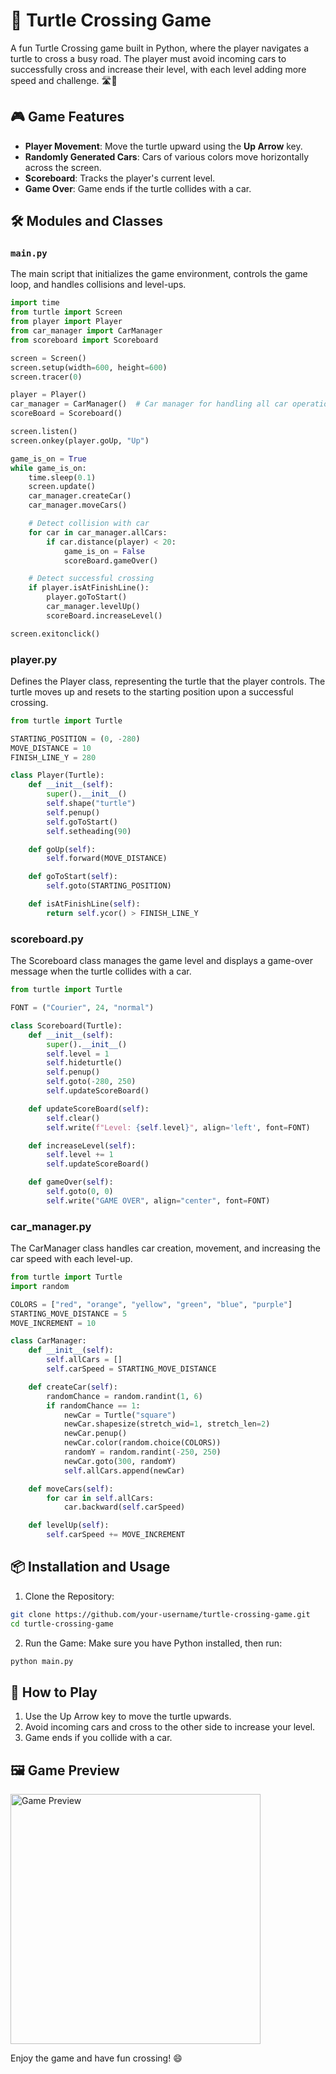 # 🐢 Turtle Crossing Game

A fun Turtle Crossing game built in Python, where the player navigates a turtle to cross a busy road. The player must avoid incoming cars to successfully cross and increase their level, with each level adding more speed and challenge. 🛣️🚗

## 🎮 Game Features
- **Player Movement**: Move the turtle upward using the **Up Arrow** key.
- **Randomly Generated Cars**: Cars of various colors move horizontally across the screen.
- **Scoreboard**: Tracks the player's current level.
- **Game Over**: Game ends if the turtle collides with a car.

## 🛠️ Modules and Classes

### `main.py`
The main script that initializes the game environment, controls the game loop, and handles collisions and level-ups.

```python
import time
from turtle import Screen
from player import Player
from car_manager import CarManager
from scoreboard import Scoreboard

screen = Screen()
screen.setup(width=600, height=600)
screen.tracer(0)

player = Player()
car_manager = CarManager()  # Car manager for handling all car operations
scoreBoard = Scoreboard()

screen.listen()
screen.onkey(player.goUp, "Up")

game_is_on = True
while game_is_on:
    time.sleep(0.1)
    screen.update()
    car_manager.createCar()
    car_manager.moveCars()

    # Detect collision with car
    for car in car_manager.allCars:
        if car.distance(player) < 20:
            game_is_on = False
            scoreBoard.gameOver()

    # Detect successful crossing
    if player.isAtFinishLine():
        player.goToStart()
        car_manager.levelUp()
        scoreBoard.increaseLevel()

screen.exitonclick()
```

### player.py
Defines the Player class, representing the turtle that the player controls. The turtle moves up and resets to the starting position upon a successful crossing.
```python
from turtle import Turtle

STARTING_POSITION = (0, -280)
MOVE_DISTANCE = 10
FINISH_LINE_Y = 280

class Player(Turtle):
    def __init__(self):
        super().__init__()
        self.shape("turtle")
        self.penup()
        self.goToStart()
        self.setheading(90)

    def goUp(self):
        self.forward(MOVE_DISTANCE)

    def goToStart(self):
        self.goto(STARTING_POSITION)

    def isAtFinishLine(self):
        return self.ycor() > FINISH_LINE_Y
```

### scoreboard.py
The Scoreboard class manages the game level and displays a game-over message when the turtle collides with a car.
```python
from turtle import Turtle

FONT = ("Courier", 24, "normal")

class Scoreboard(Turtle):
    def __init__(self):
        super().__init__()
        self.level = 1
        self.hideturtle()
        self.penup()
        self.goto(-280, 250)
        self.updateScoreBoard()

    def updateScoreBoard(self):
        self.clear()
        self.write(f"Level: {self.level}", align='left', font=FONT)

    def increaseLevel(self):
        self.level += 1
        self.updateScoreBoard()

    def gameOver(self):
        self.goto(0, 0)
        self.write("GAME OVER", align="center", font=FONT)
```

### car_manager.py
The CarManager class handles car creation, movement, and increasing the car speed with each level-up.
```python
from turtle import Turtle
import random

COLORS = ["red", "orange", "yellow", "green", "blue", "purple"]
STARTING_MOVE_DISTANCE = 5
MOVE_INCREMENT = 10

class CarManager:
    def __init__(self):
        self.allCars = []
        self.carSpeed = STARTING_MOVE_DISTANCE

    def createCar(self):
        randomChance = random.randint(1, 6)
        if randomChance == 1:
            newCar = Turtle("square")
            newCar.shapesize(stretch_wid=1, stretch_len=2)
            newCar.penup()
            newCar.color(random.choice(COLORS))
            randomY = random.randint(-250, 250)
            newCar.goto(300, randomY)
            self.allCars.append(newCar)

    def moveCars(self):
        for car in self.allCars:
            car.backward(self.carSpeed)

    def levelUp(self):
        self.carSpeed += MOVE_INCREMENT
```

## 📦 Installation and Usage
1. Clone the Repository:
```bash
git clone https://github.com/your-username/turtle-crossing-game.git
cd turtle-crossing-game
```
2. Run the Game: Make sure you have Python installed, then run:
```bash
python main.py
```

## 🚀 How to Play
1. Use the Up Arrow key to move the turtle upwards.
2. Avoid incoming cars and cross to the other side to increase your level.
3. Game ends if you collide with a car.

## 🖼️ Game Preview
<img src="https://github.com/user-attachments/assets/56d151af-b3a7-4a37-8656-d0d7cfb0bf07" alt="Game Preview" width="400"/>




Enjoy the game and have fun crossing! 😄

